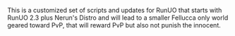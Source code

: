 This is a customized set of scripts and updates for RunUO that starts with RunUO 2.3 plus Nerun's Distro and will lead to a smaller Fellucca only world geared toward PvP, that will reward PvP but also not punish the innocent.